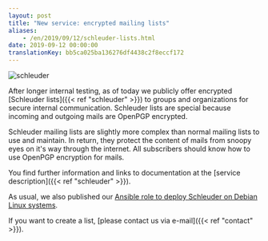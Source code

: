 ```yaml
---
layout: post
title: "New service: encrypted mailing lists"
aliases:
    - /en/2019/09/12/schleuder-lists.html
date: 2019-09-12 00:00:00
translationKey: bb5ca025ba136276df4438c2f8eccf172
---
```

![schleuder](/assets/img/schleuder.png)

After longer internal testing, as of today we publicly offer encrypted [Schleuder lists]({{< ref "schleuder" >}}) to 
groups and organizations for secure internal communication. Schleuder lists are special because incoming and outgoing 
mails are OpenPGP encrypted.

Schleuder mailing lists are slightly more complex than normal mailing lists to use and maintain. In return, they 
protect the content of mails from snoopy eyes on it's way through the internet. All subscribers should know how to use 
OpenPGP encryption for mails.

You find further information and links to documentation at the [service description]({{< ref "schleuder" >}}).

As usual, we also published our 
[Ansible role to deploy Schleuder on Debian Linux systems](https://github.com/systemli/ansible-role-schleuder).

If you want to create a list, [please contact us via e-mail]({{< ref "contact" >}}).

